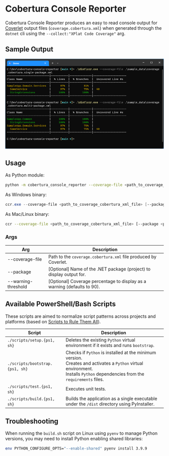 # Cobertura Console Reporter

Cobertura Console Reporter produces an easy to read console output for 
[Coverlet](https://github.com/coverlet-coverage/coverlet) output files (`coverage.cobertura.xml`) when
generated through the `dotnet` cli using the `--collect:"XPlat Code Coverage"` arg.

## Sample Output

![sample output](img/sample.png)

## Usage

As Python module:

```bash
python -m cobertura_console_reporter --coverage-file <path_to_coverage_cobertura_xml_file> [--package <package_name>] [--warning-threshold <number>]
```

As Windows binary:

```powershell
ccr.exe --coverage-file <path_to_coverage_cobertura_xml_file> [--package <package_name>] [--warning-threshold <number>]
```

As Mac/Linux binary:

```bash
ccr --coverage-file <path_to_coverage_cobertura_xml_file> [--package <package_name>] [--warning-threshold <number>]
```

### Args

| Arg                 | Description                                                              |
|---------------------|--------------------------------------------------------------------------|
| --coverage-file     | Path to the `coverage.cobertura.xml` file produced by Coverlet.          |
| --package           | [Optional] Name of the .NET package (project) to display output for.     |
| --warning-threshold | [Optional] Coverage percentage to display as a warning (defaults to 90). |

## Available PowerShell/Bash Scripts

These scripts are aimed to normalize script patterns across projects and platforms (based on [Scripts to Rule Them All](https://github.com/github/scripts-to-rule-them-all)). 

| Script                          | Description                                                                                                                                                                       |
|---------------------------------|-----------------------------------------------------------------------------------------------------------------------------------------------------------------------------------|
| `./scripts/setup.{ps1, sh}`     | Deletes the existing `Python` virtual environment if it exists and runs `bootstrap`.                                                                                              |
| `./scripts/bootstrap.{ps1, sh}` | Checks if `Python` is installed at the minimum version.<br>Creates and activates a `Python` virtual environment.<br>Installs `Python` dependencies from the `requirements` files. |
| `./scripts/test.{ps1, sh}`      | Executes unit tests.                                                                                                                                                              |
| `./scripts/build.{ps1, sh}`     | Builds the application as a single executable under the `/dist` directory using PyInstaller.                                                                                      |

## Troubleshooting

When running the `build.sh` script on Linux using `pyenv` to manage Python versions, you 
may need to install Python enabling shared libraries:

```bash
env PYTHON_CONFIGURE_OPTS="--enable-shared" pyenv install 3.9.9
```
